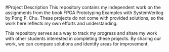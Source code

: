 #Project Description
This repository contains my independent work on the assignments from the book FPGA Prototyping Examples with SystemVerilog by Pong P. Chu. These projects do not come with provided solutions, so the work here reflects my own efforts and understanding.

This repository serves as a way to track my progress and share my work with other students interested in completing these projects. By sharing our work, we can compare solutions and identify areas for improvement.
